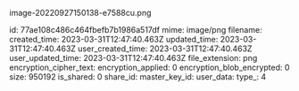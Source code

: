image-20220927150138-e7588cu.png

id: 77ae108c486c464fbefb7b1986a517df
mime: image/png
filename: 
created_time: 2023-03-31T12:47:40.463Z
updated_time: 2023-03-31T12:47:40.463Z
user_created_time: 2023-03-31T12:47:40.463Z
user_updated_time: 2023-03-31T12:47:40.463Z
file_extension: png
encryption_cipher_text: 
encryption_applied: 0
encryption_blob_encrypted: 0
size: 950192
is_shared: 0
share_id: 
master_key_id: 
user_data: 
type_: 4